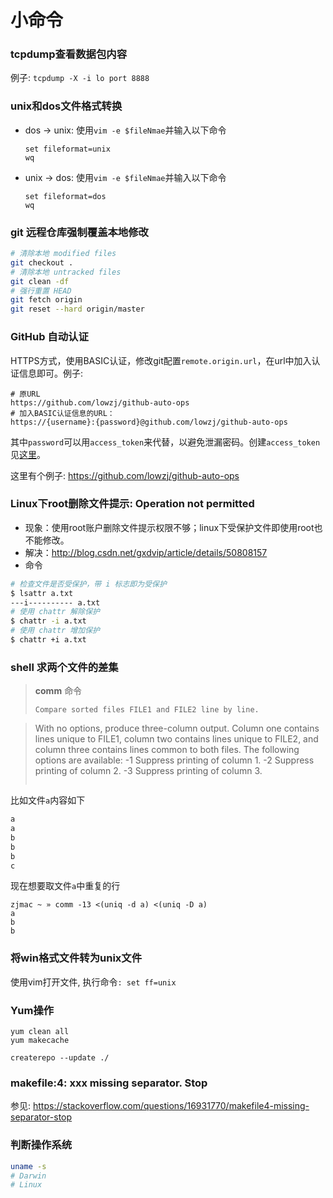 # 小命令

### tcpdump查看数据包内容

例子: `tcpdump -X -i lo port 8888`

### unix和dos文件格式转换

* dos -> unix: 使用`vim -e $fileNmae`并输入以下命令
  ```
  set fileformat=unix
  wq
  ```
* unix -> dos: 使用`vim -e $fileNmae`并输入以下命令
  ```
  set fileformat=dos
  wq
  ```

### git 远程仓库强制覆盖本地修改

```sh
# 清除本地 modified files
git checkout .
# 清除本地 untracked files
git clean -df
# 强行重置 HEAD
git fetch origin
git reset --hard origin/master
```

### GitHub 自动认证
HTTPS方式，使用BASIC认证，修改git配置`remote.origin.url`，在url中加入认证信息即可。例子:
```
# 原URL
https://github.com/lowzj/github-auto-ops
# 加入BASIC认证信息的URL：
https://{username}:{password}@github.com/lowzj/github-auto-ops
```
其中`password`可以用`access_token`来代替，以避免泄漏密码。创建`access_token`见[这里](https://github.com/settings/tokens)。

这里有个例子: https://github.com/lowzj/github-auto-ops

### Linux下root删除文件提示: Operation not permitted
* 现象：使用root账户删除文件提示权限不够；linux下受保护文件即使用root也不能修改。
* 解决：http://blog.csdn.net/gxdvip/article/details/50808157
* 命令

```sh
# 检查文件是否受保护，带 i 标志即为受保护
$ lsattr a.txt
---i---------- a.txt
# 使用 chattr 解除保护
$ chattr -i a.txt
# 使用 chattr 增加保护
$ chattr +i a.txt
```


### shell 求两个文件的差集

> **comm** 命令
> ```
> Compare sorted files FILE1 and FILE2 line by line.

> With no options, produce three-column output. 
> Column one contains lines unique to FILE1, column two contains lines unique to FILE2, and column three contains lines common to both files.
> The following options are available:
>    -1      Suppress printing of column 1.
>    -2      Suppress printing of column 2.
>    -3      Suppress printing of column 3.
> ```

比如文件`a`内容如下
```sh
a
a
b
b
b
c
```

现在想要取文件`a`中重复的行

```
zjmac ~ » comm -13 <(uniq -d a) <(uniq -D a)
a
b
b
```

### 将win格式文件转为unix文件

使用vim打开文件, 执行命令`: set ff=unix`

### Yum操作

```
yum clean all
yum makecache

createrepo --update ./
```

### makefile:4: xxx missing separator. Stop

参见: https://stackoverflow.com/questions/16931770/makefile4-missing-separator-stop

### 判断操作系统

```bash
uname -s
# Darwin
# Linux
```
